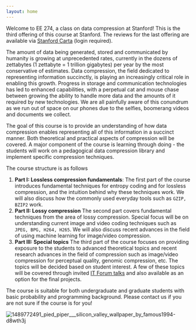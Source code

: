 ```yaml
---
layout: home
---
```

Welcome to EE 274, a class on data compression at Stanford! This is the third offering of this course at Stanford. The reviews
for the last offering are available via [Stanford Carta](https://carta-beta.stanford.edu/course/EE%20274/1262) (login required).

The amount of data being generated, stored and communicated by humanity is growing at unprecedented rates, currently in the dozens of zettabytes (1 zettabyte = 1 trillion gigabytes) per year by the most conservative of estimates.  Data compression, the field dedicated to representing information succinctly, is playing an increasingly critical role in enabling this growth. Progress in storage and communication technologies has led to enhanced capabilities, with a perpetual cat and mouse chase between growing the ability to handle more data and the amounts of it required by new technologies. We are all painfully aware of this conundrum as we run out of space on our phones due to the selfies, boomerang videos and documents we collect.

The goal of this course is to provide an understanding of how data compression enables representing all of this information in a succinct manner. Both theoretical and practical aspects of compression will be covered. A major component of the course is learning through doing - the students will work on a pedagogical data compression library and implement specific compression techniques.
 
The course structure is as follows
 1. **Part I: Lossless compression fundamentals**: The first part of the course introduces fundamental techniques for entropy 
 coding and for lossless compression, and the intuition behind why these techniques work. We will also discuss how the commonly used everyday tools such as `GZIP, BZIP2` work.
 2. **Part II: Lossy compression** The second part covers fundamental techniques from the area of lossy compression. Special focus will be on understanding current image and video coding techniques such as `JPEG, BPG, H264, H265`. We will also discuss recent advances in the field of using machine learning  for image/video compression. 
 3. **Part III: Special topics** The third part of the course focuses on providing exposure to the students to advanced theoretical topics and recent research advances in the field of compression such as image/video compression for perceptual quality, genomic compression, etc. The topics will be decided based on student interest. A few of these topics will be covered through invited [IT Forum talks](https://web.stanford.edu/group/it-forum/talks/) and also available as an option for the final projects.

The course is suitable for both undergraduate and graduate students with basic probability and programming background. Please contact us if you are not sure if the course is for you!


![1489772491_pied_piper___silicon_valley_wallpaper_by_famous1994-d8wth3j](https://user-images.githubusercontent.com/1708665/185853569-958e8147-8b0a-4ab3-8657-1f8a83510b17.jpg)
